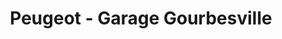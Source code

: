---
title: "Peugeot - Garage Gourbesville"
url: /cherbourg-en-cotentin/peugeot-garage-gourbesville/
shop: réparation de voitures
---
